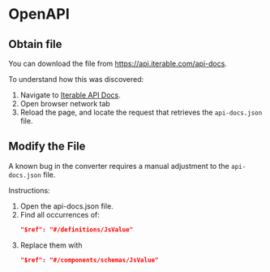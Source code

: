 
# OpenAPI

## Obtain file

You can download the file from https://api.iterable.com/api-docs.

To understand how this was discovered:
1. Navigate to [Iterable API Docs](https://api.iterable.com/api/docs).
2. Open browser network tab
3. Reload the page, and locate the request that retrieves the `api-docs.json` file.

## Modify the File
A known bug in the converter requires a manual adjustment to the `api-docs.json` file.

Instructions:
1. Open the api-docs.json file.
2. Find all occurrences of:
    ```json
    "$ref": "#/definitions/JsValue"
    ```
3. Replace them with
    ```json
    "$ref": "#/components/schemas/JsValue"
    ```
